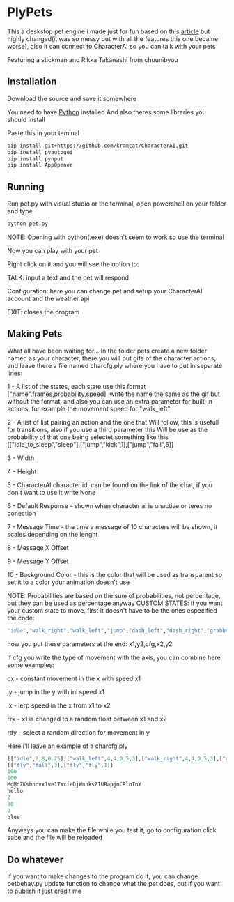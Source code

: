 # PlyPets

This a deskstop pet engine i made just for fun based on this [article](https://medium.com/analytics-vidhya/create-your-own-desktop-pet-with-python-5b369be18868) but highly changed(it was so messy but with all the features this one became worse), also it can connect to CharacterAI so you can talk with your pets

Featuring a stickman and Rikka Takanashi from chuunibyou

## Installation

Download the source and save it somewhere

You need to have [Python](https://www.python.org) installed
And also theres some libraries you should install

Paste this in your teminal
```bash
pip install git+https://github.com/kramcat/CharacterAI.git
pip install pyautogui
pip install pynput
pip install AppOpener
```

## Running

Run pet.py with visual studio or the terminal, open powershell on your folder and type
```bash
python pet.py
```
NOTE: Opening with python(.exe) doesn't seem to work so use the terminal


Now you can play with your pet


Right click on it and you will see the option to:

TALK: input a text and the pet will respond

Configuration: here you can change pet and setup your CharacterAI account and the weather api

EXIT: closes the program


## Making Pets

What all have been waiting for…
In the folder pets create a new folder named as your character, there you will put gifs of the character actions, and leave there a file named charcfg.ply where you have to put in separate lines:

1 - A list of the states, each state use this format ["name",frames,probability,speed], write the name the same as the gif but without the format, and also you can use an extra parameter for built-in actions, for example the movement speed for "walk_left"

2 - A list of list pairing an action and the one that Will follow, this is usefull for transitions, also if you use a third parameter this Will be use as the probability of that one being selectet something like this [["idle_to_sleep","sleep"],["jump","kick",1],["jump","fall",5]]

3 - Width

4 - Height

5 - CharacterAI character id, can be found on the link of the chat, if you don't want to use it write None

6 - Default Response - shown when character ai is unactive or teres no conection

7 - Message Time - the time a message of 10 characters will be shown, it scales depending on the lenght

8 - Message X Offset

9 - Message Y Offset

10 - Background Color - this is the color that will be used as transparent so set it to a color your animation doesn't use


NOTE: Probabilities are based on the sum of probabilities, not percentage, but they can be used as percentage anyway
CUSTOM STATES: if you want your custom state to move, first it doesn't have to be the ones especified the code:
```python
"idle","walk_right","walk_left","jump","dash_left","dash_right","grabbed","fall"
```
now you put these parameters at the end: x1,y2,cfg,x2,y2

if cfg you write the type of movement with the axis, you can combine
here some examples:

cx - constant movement in the x with speed x1

jy - jump in the y with ini speed x1

lx - lerp speed in the x from x1 to x2



rrx - x1 is changed to a random float between x1 and x2

rdy - select a random direction for movement in y


Here i'll leave an example of a charcfg.ply
```python
[["idle",2,8,0.25],["walk_left",4,4,0.5,3],["walk_right",4,4,0.5,3],["grabbed",4,0,0.5],["jump",2,2,0.30],["fall",2,0,2],["fly",5,2,3,0,0,"ly",0,1]]
[["fly","fall",3],["fly","fly",1]]
100
100
MgMnZKsbnovx1ve17WxieDjWnhksZ1UBapjoCRloTnY
hello
2
80
0
blue
```

Anyways you can make the file while you test it, go to configuration click sabe and the file will be reloaded

## Do whatever

If you want to make changes to the program do it, you can change petbehav.py update function to change what the pet does, but if you want to publish it just credit me

